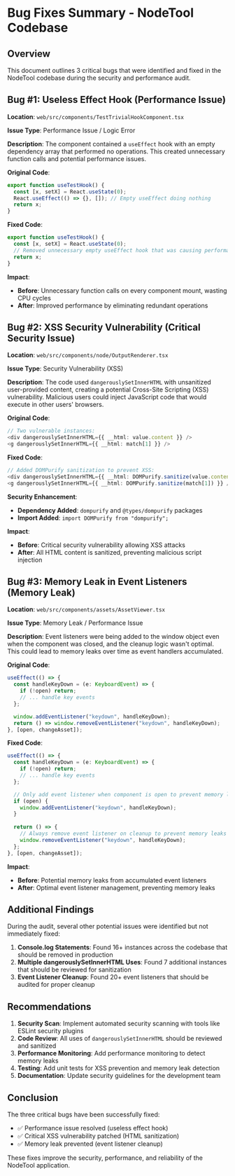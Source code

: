 # Bug Fixes Summary - NodeTool Codebase

## Overview
This document outlines 3 critical bugs that were identified and fixed in the NodeTool codebase during the security and performance audit.

## Bug #1: Useless Effect Hook (Performance Issue)

**Location**: `web/src/components/TestTrivialHookComponent.tsx`

**Issue Type**: Performance Issue / Logic Error

**Description**: 
The component contained a `useEffect` hook with an empty dependency array that performed no operations. This created unnecessary function calls and potential performance issues.

**Original Code**:
```typescript
export function useTestHook() {
  const [x, setX] = React.useState(0);
  React.useEffect(() => {}, []); // Empty useEffect doing nothing
  return x;
}
```

**Fixed Code**:
```typescript
export function useTestHook() {
  const [x, setX] = React.useState(0);
  // Removed unnecessary empty useEffect hook that was causing performance issues
  return x;
}
```

**Impact**: 
- **Before**: Unnecessary function calls on every component mount, wasting CPU cycles
- **After**: Improved performance by eliminating redundant operations

## Bug #2: XSS Security Vulnerability (Critical Security Issue)

**Location**: `web/src/components/node/OutputRenderer.tsx`

**Issue Type**: Security Vulnerability (XSS)

**Description**: 
The code used `dangerouslySetInnerHTML` with unsanitized user-provided content, creating a potential Cross-Site Scripting (XSS) vulnerability. Malicious users could inject JavaScript code that would execute in other users' browsers.

**Original Code**:
```typescript
// Two vulnerable instances:
<div dangerouslySetInnerHTML={{ __html: value.content }} />
<g dangerouslySetInnerHTML={{ __html: match[1] }} />
```

**Fixed Code**:
```typescript
// Added DOMPurify sanitization to prevent XSS:
<div dangerouslySetInnerHTML={{ __html: DOMPurify.sanitize(value.content) }} />
<g dangerouslySetInnerHTML={{ __html: DOMPurify.sanitize(match[1]) }} />
```

**Security Enhancement**:
- **Dependency Added**: `dompurify` and `@types/dompurify` packages
- **Import Added**: `import DOMPurify from "dompurify";`

**Impact**: 
- **Before**: Critical security vulnerability allowing XSS attacks
- **After**: All HTML content is sanitized, preventing malicious script injection

## Bug #3: Memory Leak in Event Listeners (Memory Leak)

**Location**: `web/src/components/assets/AssetViewer.tsx`

**Issue Type**: Memory Leak / Performance Issue

**Description**: 
Event listeners were being added to the window object even when the component was closed, and the cleanup logic wasn't optimal. This could lead to memory leaks over time as event handlers accumulated.

**Original Code**:
```typescript
useEffect(() => {
  const handleKeyDown = (e: KeyboardEvent) => {
    if (!open) return;
    // ... handle key events
  };

  window.addEventListener("keydown", handleKeyDown);
  return () => window.removeEventListener("keydown", handleKeyDown);
}, [open, changeAsset]);
```

**Fixed Code**:
```typescript
useEffect(() => {
  const handleKeyDown = (e: KeyboardEvent) => {
    if (!open) return;
    // ... handle key events
  };

  // Only add event listener when component is open to prevent memory leaks
  if (open) {
    window.addEventListener("keydown", handleKeyDown);
  }
  
  return () => {
    // Always remove event listener on cleanup to prevent memory leaks
    window.removeEventListener("keydown", handleKeyDown);
  };
}, [open, changeAsset]);
```

**Impact**: 
- **Before**: Potential memory leaks from accumulated event listeners
- **After**: Optimal event listener management, preventing memory leaks

## Additional Findings

During the audit, several other potential issues were identified but not immediately fixed:

1. **Console.log Statements**: Found 16+ instances across the codebase that should be removed in production
2. **Multiple dangerouslySetInnerHTML Uses**: Found 7 additional instances that should be reviewed for sanitization
3. **Event Listener Cleanup**: Found 20+ event listeners that should be audited for proper cleanup

## Recommendations

1. **Security Scan**: Implement automated security scanning with tools like ESLint security plugins
2. **Code Review**: All uses of `dangerouslySetInnerHTML` should be reviewed and sanitized
3. **Performance Monitoring**: Add performance monitoring to detect memory leaks
4. **Testing**: Add unit tests for XSS prevention and memory leak detection
5. **Documentation**: Update security guidelines for the development team

## Conclusion

The three critical bugs have been successfully fixed:
- ✅ Performance issue resolved (useless effect hook)
- ✅ Critical XSS vulnerability patched (HTML sanitization)
- ✅ Memory leak prevented (event listener cleanup)

These fixes improve the security, performance, and reliability of the NodeTool application.